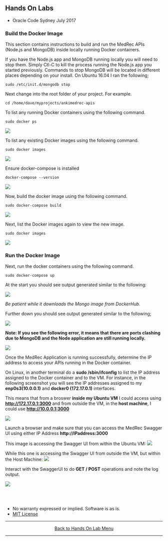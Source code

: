 ## Hands On Labs

- Oracle Code Sydney July 2017

### Build the Docker Image

This section contains instructions to build and run the MedRec APIs (Node.js and MongoDB) inside locally running Docker containers.

If you have the Node.js app and MongoDB running locally you will need to stop them.
Simply Ctl-C to kill the process running the Node.js app you started previously.
Commands to stop MongoDB will be located in different places depending on your install.
On Ubuntu 16.04 I ran the following;

``` sudo /etc/init.d/mongodb stop ```

Next change into the root folder of your project. 
For example.

``` cd /home/dave/myprojects/ankimedrec-apis ```

To list any running Docker containers using the following command.

``` sudo docker ps ```

<img src="./img/buildthedockerimage-1.PNG" />

To list any existing Docker images using the following command.

``` sudo docker images ```

<img src="./img/buildthedockerimage-2.PNG" />

Ensure docker-compose is installed

``` docker-compose --version ```

<img src="./img/buildthedockerimage-3.PNG" />

Now, build the docker image using the following command.

``` sudo docker-compose build ```

<img src="./img/buildthedockerimage-4.PNG" />

Next, list the Docker images again to view the new image.

``` sudo docker images ```

<img src="./img/buildthedockerimage-5.PNG" />

### Run the Docker Image

Next, run the docker containers using the following command.

``` sudo docker-compose up ```

At the start you should see output generated similar to the following:

<img src="./img/buildthedockerimage-6.PNG" />

*Be patient while it downloads the Mongo image from DockerHub.*

Further down you should see output generated similar to the following;

<img src="./img/buildthedockerimage-6a.PNG" />

**Note: If you see the following error, it means that there are ports clashing due to MongoDB and the Node application are still running locally.**

<img src="./img/buildthedockerimage-7.PNG" />

Once the MedRec Application is running successfully, determine the IP address to access your APIs running in the Docker container.

On Linux, in another terminal do a **sudo /sbin/ifconfig** to list the IP address assigned to the Docker container and to the VM. For instance, in the following screenshot you will see the IP addresses assigned to my **enp0s3(10.0.0.1)** and **docker0 (172.17.0.1)** interfaces.

This means that from a broswer **inside my Ubuntu VM** I could access using **http://172.17.0.1:3000** and from outside the VM, in the **host machine**, I could use **http://10.0.0.1:3000**

<img src="./img/buildthedockerimage-7a.PNG" />

Launch a browser and make sure that you can access the MedRec Swagger UI using either IP Address **http://IPaddress:3000**

This image is accessing the Swagger UI from within the Ubuntu VM:
<img src="./img/buildthedockerimage-8.PNG" />

While this one is accessing the Swagger UI from outside the VM, but within the Host Machine:
<img src="./img/buildthedockerimage-8b.PNG" />

Interact with the SwaggerUI to do **GET / POST** operations and note the log output.

<img src="./img/buildthedockerimage-9.PNG" />

<br><br>

* No warranty expressed or implied.  Software is as is.
* [MIT License](http://www.opensource.org/licenses/mit-license.html)

<hr />
<center>
<a href="../../handsonlabs" class="btn" >Back to Hands On Lab Menu</a>
<center />
<hr />

